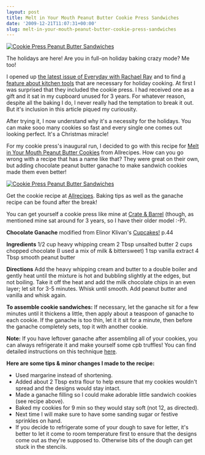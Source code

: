 ```yaml
---
layout: post
title: Melt in Your Mouth Peanut Butter Cookie Press Sandwiches
date: '2009-12-21T11:07:31+00:00'
slug: melt-in-your-mouth-peanut-butter-cookie-press-sandwiches
---
```

<a href="http://www.flickr.com/photos/kstar810/4121469680/"><img src="http://farm3.static.flickr.com/2582/4121469680_e8cd0bb1bd.jpg" alt="Cookie Press Peanut Butter Sandwiches" /></a>

The holidays are here! Are you in full-on holiday baking crazy mode? Me too!

I opened up <a href="http://www.rachaelraymag.com/in-the-magazine/decemberjanuary-2010">the latest issue of Everyday with Rachael Ray</a> and to find <a href="http://www.rachaelraymag.com/Every-Day-Living/In-the-Kitchen/Well-Equipped-Kitchen/our-top-five-holiday-tools">a feature about kitchen tools</a> that are necessary for holiday cooking. At first I was surprised that they included the cookie press. I had received one as a gift and it sat in my cupboard unused for 3 years. For whatever reason, despite all the baking I do, I never really had the temptation to break it out. But it's inclusion in this article piqued my curiousity.

After trying it, I now understand why it's a necessity for the holidays. You can make sooo many cookies so fast and every single one comes out looking perfect. It's a Christmas miracle!

For my cookie press's inaugural run, I decided to go with this recipe for <a href="http://allrecipes.com/Recipe/melt-in-your-mouth-peanut-butter-cookies/Detail.aspx">Melt in Your Mouth Peanut Butter Cookies</a> from Allrecipes. How can you go wrong with a recipe that has a name like that? They were great on their own, but adding chocolate peanut butter ganache to make sandwich cookies made them even better!

<a href="http://www.flickr.com/photos/kstar810/4120695051/in/photostream/"><img src="http://farm3.static.flickr.com/2777/4120695051_3488419211.jpg" alt="Cookie Press Peanut Butter Sandwiches" /></a>

Get the cookie recipe at <a href="http://allrecipes.com/Recipe/melt-in-your-mouth-peanut-butter-cookies/Detail.aspx">Allrecipes</a>. Baking tips as well as the ganache recipe can be found after the break! 

You can get yourself a cookie press like mine at <a href="http://www.crateandbarrel.com/Family.aspx?c=744&f=25409">Crate & Barrel</a> (though, as mentioned mine sat around for 3 years, so I have their older model :-P).

<!--more-->

<strong>Chocolate Ganache</strong>
modified from Elinor Klivan's <a href="http://astore.amazon.com/thechocolatpe-20/detail/0811845451">Cupcakes!</a> p.44

<strong>Ingredients</strong>
1/2 cup heavy whipping cream
2 Tbsp unsalted butter
2 cups chopped chocolate (I used a mix of milk & bittersweet)
1 tsp vanilla extract
4 Tbsp smooth peanut butter

<strong>Directions</strong>
Add the heavy whipping cream and butter to a double boiler and gently heat until the mixture is hot and bubbling slightly at the edges, but not boiling. Take it off the heat and add the milk chocolate chips in an even layer; let sit for 3-5 minutes. Whisk until smooth. Add peanut butter and vanilla and whisk again.

<strong>To assemble cookie sandwiches:</strong> If necessary, let the ganache sit for a few minutes until it thickens a little, then apply about a teaspoon of ganache to each cookie. If the ganache is too thin, let it it sit for a minute, then before the ganache completely sets, top it with another cookie.

<strong>Note:</strong> If you have leftover ganache after assembling all of your cookies, you can always refrigerate it and make yourself some cpb truffles! You can find detailed instructions on this technique <a href="http://www.marthastewart.com/portal/site/mslo/menuitem.fc77a0dbc44dd1611e3bf410b5900aa0/?vgnextoid=ce4656866a80f010VgnVCM1000003d370a0aRCRD&autonomy_kw=chocolate%20truffles&rsc=ns2006_m2">here</a>.

<strong>Here are some tips & minor changes I made to the recipe:</strong>
- Used margarine instead of shortening.
- Added about 2 Tbsp extra flour to help ensure that my cookies wouldn't spread and the designs would stay intact.
- Made a ganache filling so I could make adorable little sandwich cookies (see recipe above).
- Baked my cookies for 9 min so they would stay soft (not 12, as directed).
- Next time I will make sure to have some sanding sugar or festive sprinkles on hand.
- If you decide to refrigerate some of your dough to save for letter, it's better to let it come to room temperature first to ensure that the designs come out as they're supposed to. Otherwise bits of the dough can get stuck in the stencils.
